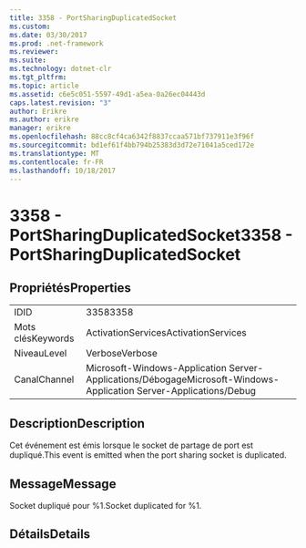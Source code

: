 ```yaml
---
title: 3358 - PortSharingDuplicatedSocket
ms.custom: 
ms.date: 03/30/2017
ms.prod: .net-framework
ms.reviewer: 
ms.suite: 
ms.technology: dotnet-clr
ms.tgt_pltfrm: 
ms.topic: article
ms.assetid: c6e5c051-5597-49d1-a5ea-0a26ec04443d
caps.latest.revision: "3"
author: Erikre
ms.author: erikre
manager: erikre
ms.openlocfilehash: 88cc8cf4ca6342f8837ccaa571bf737911e3f96f
ms.sourcegitcommit: bd1ef61f4bb794b25383d3d72e71041a5ced172e
ms.translationtype: MT
ms.contentlocale: fr-FR
ms.lasthandoff: 10/18/2017
---
```

# <a name="3358---portsharingduplicatedsocket"></a><span data-ttu-id="fbea2-102">3358 - PortSharingDuplicatedSocket</span><span class="sxs-lookup"><span data-stu-id="fbea2-102">3358 - PortSharingDuplicatedSocket</span></span>
## <a name="properties"></a><span data-ttu-id="fbea2-103">Propriétés</span><span class="sxs-lookup"><span data-stu-id="fbea2-103">Properties</span></span>  
  
|||  
|-|-|  
|<span data-ttu-id="fbea2-104">ID</span><span class="sxs-lookup"><span data-stu-id="fbea2-104">ID</span></span>|<span data-ttu-id="fbea2-105">3358</span><span class="sxs-lookup"><span data-stu-id="fbea2-105">3358</span></span>|  
|<span data-ttu-id="fbea2-106">Mots clés</span><span class="sxs-lookup"><span data-stu-id="fbea2-106">Keywords</span></span>|<span data-ttu-id="fbea2-107">ActivationServices</span><span class="sxs-lookup"><span data-stu-id="fbea2-107">ActivationServices</span></span>|  
|<span data-ttu-id="fbea2-108">Niveau</span><span class="sxs-lookup"><span data-stu-id="fbea2-108">Level</span></span>|<span data-ttu-id="fbea2-109">Verbose</span><span class="sxs-lookup"><span data-stu-id="fbea2-109">Verbose</span></span>|  
|<span data-ttu-id="fbea2-110">Canal</span><span class="sxs-lookup"><span data-stu-id="fbea2-110">Channel</span></span>|<span data-ttu-id="fbea2-111">Microsoft-Windows-Application Server-Applications/Débogage</span><span class="sxs-lookup"><span data-stu-id="fbea2-111">Microsoft-Windows-Application Server-Applications/Debug</span></span>|  
  
## <a name="description"></a><span data-ttu-id="fbea2-112">Description</span><span class="sxs-lookup"><span data-stu-id="fbea2-112">Description</span></span>  
 <span data-ttu-id="fbea2-113">Cet événement est émis lorsque le socket de partage de port est dupliqué.</span><span class="sxs-lookup"><span data-stu-id="fbea2-113">This event is emitted when the port sharing socket is duplicated.</span></span>  
  
## <a name="message"></a><span data-ttu-id="fbea2-114">Message</span><span class="sxs-lookup"><span data-stu-id="fbea2-114">Message</span></span>  
 <span data-ttu-id="fbea2-115">Socket dupliqué pour %1.</span><span class="sxs-lookup"><span data-stu-id="fbea2-115">Socket duplicated for %1.</span></span>  
  
## <a name="details"></a><span data-ttu-id="fbea2-116">Détails</span><span class="sxs-lookup"><span data-stu-id="fbea2-116">Details</span></span>
